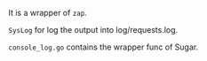 It is a wrapper of `zap`.

`SysLog` for log the output into log/requests.log.

`console_log.go` contains the wrapper func of Sugar.
